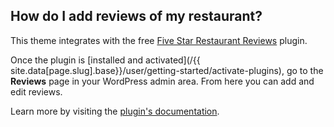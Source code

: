 ## <a name="reviews"></a> How do I add reviews of my restaurant?

This theme integrates with the free [Five Star Restaurant Reviews](http://wordpress.org/plugins/order-tracking/) plugin.

Once the plugin is [installed and activated](/{{ site.data[page.slug].base}}/user/getting-started/activate-plugins), go to the **Reviews** page in your WordPress admin area. From here you can add and edit reviews.

Learn more by visiting the [plugin's documentation](/plugins/order-tracking).
